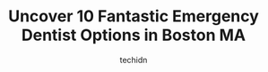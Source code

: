 ---
layout: ampstory
image: https://i0.wp.com/www.depkes.org/wp-content/uploads/2023/06/emergency-dentist-0-in-boston-ma-1685761739.jpeg?resize=640,853
author: techidn
featured: false
description: Discover the impressive array of Emergency Dentist options in Boston MA, where you can find 10 of the largest Emergency Dentist establishments in the area. From renowned classics to hidden g
title: Uncover 10 Fantastic Emergency Dentist Options in Boston MA
cover:
   title: Uncover 10 Fantastic Emergency Dentist Options in Boston MA
   subtitle: Rickpate
   background: https://www.depkes.org/wp-content/uploads/2023/06/emergency-dentist-0-in-boston-ma-1685761739.jpeg

pages: 
 - layout: thirds
   top: <h1>#1 The Hirshberg Dental Group</h1>
   bottom: "<p>I cannot recommend Dr. Rosenfeld enough. I have seen her several times now and she has been an extraordinary dentist. She has always been patient and thorough, I have nev</p>"
   background: https://www.depkes.org/wp-content/uploads/2023/06/emergency-dentist-1-in-boston-ma-1685761740.jpeg
   backgroundblur: true
 - layout: thirds
   top: <h1>#2 Devonshire Dental of Boston</h1>
   bottom: "<p>Everyone at Devonshire Dental is warm and welcoming. Liz and Lisa are wonderful, and Rainy is the absolute best! Ive never looked forward to cleanings until I had a cl</p>"
   background: https://www.depkes.org/wp-content/uploads/2023/06/emergency-dentist-2-in-boston-ma-1685761740.jpeg
   cta:
      link: https://www.depkes.org/blog/uncover-10-fantastic-emergency-dentist-options-in-boston-ma/
      text: Uncover 10 Fantastic Emergency Dentist Options in Boston MA
 - layout: thirds
   top: <h1>#3 Great Hill Dental - Boston</h1>
   bottom: "<p>1610 Tremont St, Boston, MA 02120, United States</p>"
   background: https://www.depkes.org/wp-content/uploads/2023/06/emergency-dentist-3-in-boston-ma-1685761741.jpeg
   cta:
      link: https://www.depkes.org/blog/uncover-10-fantastic-emergency-dentist-options-in-boston-ma/
      text: Uncover 10 Fantastic Emergency Dentist Options in Boston MA
 - layout: thirds
   top: <h1>#4 Tend Dental Post Office Square</h1>
   bottom: "<p>12 Post Office Square, Boston, MA 02109, United States</p>"
   background: https://images.unsplash.com/photo-1561679660-d00ee1e0dc8e?ixlib=rb-4.0.3&ixid=MnwxMjA3fDB8MHxwaG90by1wYWdlfHx8fGVufDB8fHx8&auto=format&fit=crop&w=640&h=853&q=80
   cta:
      link: https://www.depkes.org/blog/uncover-10-fantastic-emergency-dentist-options-in-boston-ma/
      text: Uncover 10 Fantastic Emergency Dentist Options in Boston MA
 - layout: thirds
   top: <h1>#5 Ace Dental Boston- West Roxbury</h1>
   bottom: "<p>1840 Centre St, Boston, MA 02132, United States</p>"
   background: https://images.unsplash.com/photo-1540457036297-448b6b99e91c?ixlib=rb-4.0.3&ixid=MnwxMjA3fDB8MHxwaG90by1wYWdlfHx8fGVufDB8fHx8&auto=format&fit=crop&w=640&h=853&q=80
   cta:
      link: https://www.depkes.org/blog/uncover-10-fantastic-emergency-dentist-options-in-boston-ma/
      text: Uncover 10 Fantastic Emergency Dentist Options in Boston MA
 - layout: thirds
   top: <h1>#6 Dental Partners of Boston - Charles River</h1>
   bottom: "<p>50 Staniford St #303, Boston, MA 02114, United States</p>"
   background: https://images.unsplash.com/photo-1484589065579-248aad0d8b13?ixlib=rb-4.0.3&ixid=MnwxMjA3fDB8MHxwaG90by1wYWdlfHx8fGVufDB8fHx8&auto=format&fit=crop&w=640&h=853&q=80
   cta:
      link: https://www.depkes.org/blog/uncover-10-fantastic-emergency-dentist-options-in-boston-ma/
      text: Uncover 10 Fantastic Emergency Dentist Options in Boston MA
 - layout: thirds
   top: <h1>#7 CITIDental South Boston</h1>
   bottom: "<p>141 Dorchester Ave, Boston, MA 02127, United States</p>"
   background: https://images.unsplash.com/photo-1567360425618-1594206637d2?ixlib=rb-4.0.3&ixid=MnwxMjA3fDB8MHxwaG90by1wYWdlfHx8fGVufDB8fHx8&auto=format&fit=crop&w=640&h=853&q=80
   cta:
      link: https://www.depkes.org/blog/uncover-10-fantastic-emergency-dentist-options-in-boston-ma/
      text: Uncover 10 Fantastic Emergency Dentist Options in Boston MA
 - layout: thirds
   middle: Continue reading...
   background: https://images.unsplash.com/photo-1609083590460-7b8cc0ca65f8?ixlib=rb-4.0.3&ixid=MnwxMjA3fDB8MHxwaG90by1wYWdlfHx8fGVufDB8fHx8&auto=format&fit=crop&w=640&h=853&q=80
   cta:
      link: https://www.depkes.org/blog/uncover-10-fantastic-emergency-dentist-options-in-boston-ma/
      text: Uncover 10 Fantastic Emergency Dentist Options in Boston MA
      
---